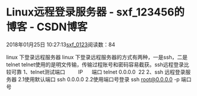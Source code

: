 # Linux远程登录服务器 - sxf_123456的博客 - CSDN博客
2018年01月25日 10:27:13[sxf_0123](https://me.csdn.net/sxf_123456)阅读数：84
                
linux 下登录远程服务器
linux 下登录远程服务器的方式有两种，一是ssh，二是telnet
telnet使用的是明文传输，传输过程账号和密码容易截获。ssh远程登录比较可靠
1、telnet测试端口
        IP      端口
telnet 0.0.0.0  22
2、ssh 远程登录服务器
2.1使用默认端口
ssh 0.0.0.0
2.2使用端口号登录
ssh root@0.0.0.0 -p 端口号
